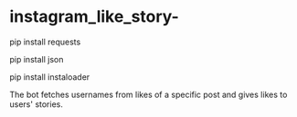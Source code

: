 # instagram_like_story-

pip install requests

pip install json

pip install instaloader

The bot fetches usernames from likes of a specific post and gives likes to users' stories.

